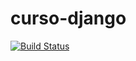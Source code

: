 # curso-django

[![Build Status](https://app.travis-ci.com/sambiase/curso-django.svg?branch=main)](https://app.travis-ci.com/sambiase/curso-django)
